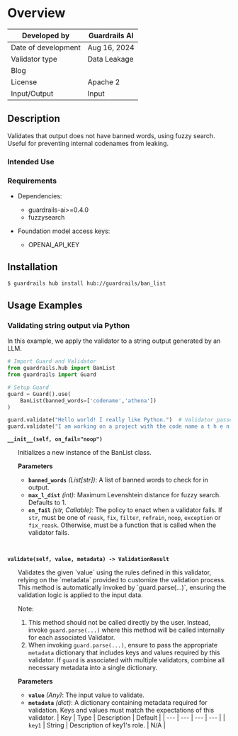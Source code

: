 # Overview

| Developed by        | Guardrails AI |
| ------------------- | ------------- |
| Date of development | Aug 16, 2024  |
| Validator type      | Data Leakage  |
| Blog                |               |
| License             | Apache 2      |
| Input/Output        | Input         |

## Description

Validates that output does not have banned words, using fuzzy search. Useful for preventing internal codenames
from leaking.

### Intended Use

### Requirements

- Dependencies:

  - guardrails-ai>=0.4.0
  - fuzzysearch

- Foundation model access keys:
  - OPENAI_API_KEY

## Installation

```bash
$ guardrails hub install hub://guardrails/ban_list
```

## Usage Examples

### Validating string output via Python

In this example, we apply the validator to a string output generated by an LLM.

```python
# Import Guard and Validator
from guardrails.hub import BanList
from guardrails import Guard

# Setup Guard
guard = Guard().use(
    BanList(banned_words=['codename','athena'])
)

guard.validate("Hello world! I really like Python.")  # Validator passes
guard.validate("I am working on a project with the code name a t h e n a")  # Validator fails
```

**`__init__(self, on_fail="noop")`**

<ul>
Initializes a new instance of the BanList class.

**Parameters**

- **`banned_words`** _(List[str])_: A list of banned words to check for in output.
- **`max_l_dist`** _(int)_: Maximum Levenshtein distance for fuzzy search. Defaults to 1.
- **`on_fail`** _(str, Callable)_: The policy to enact when a validator fails. If `str`, must be one of `reask`, `fix`, `filter`, `refrain`, `noop`, `exception` or `fix_reask`. Otherwise, must be a function that is called when the validator fails.
</ul>
<br/>

**`validate(self, value, metadata) -> ValidationResult`**

<ul>
Validates the given `value` using the rules defined in this validator, relying on the `metadata` provided to customize the validation process. This method is automatically invoked by `guard.parse(...)`, ensuring the validation logic is applied to the input data.

Note:

1. This method should not be called directly by the user. Instead, invoke `guard.parse(...)` where this method will be called internally for each associated Validator.
2. When invoking `guard.parse(...)`, ensure to pass the appropriate `metadata` dictionary that includes keys and values required by this validator. If `guard` is associated with multiple validators, combine all necessary metadata into a single dictionary.

**Parameters**

- **`value`** _(Any)_: The input value to validate.
- **`metadata`** _(dict)_: A dictionary containing metadata required for validation. Keys and values must match the expectations of this validator.
  | Key | Type | Description | Default |
  | --- | --- | --- | --- |
  | `key1` | String | Description of key1's role. | N/A |
  </ul>
